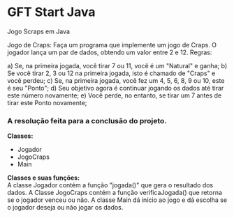 <h1>GFT Start Java</h1>
Jogo Scraps em Java

Jogo de Craps:
Faça um programa que implemente um jogo de Craps. O jogador lança um par de dados, obtendo um valor entre 2 e 12.
Regras:

a) Se, na primeira jogada, você tirar 7 ou 11, você é um "Natural" e ganha;
b) Se você tirar 2, 3 ou 12 na primeira jogada, isto é chamado de "Craps" e você perdeu;
c) Se, na primeira jogada, você fez um 4, 5, 6, 8, 9 ou 10, este é seu "Ponto";
d) Seu objetivo agora é continuar jogando os dados até tirar este número novamente;
e) Você perde, no entanto, se tirar um 7 antes de tirar este Ponto novamente;

<h3>A resolução feita para a conclusão do projeto.</h3>

<p><strong>Classes:</strong><br>
<ul>
<li>Jogador</li>
<li>JogoCraps</li>
<li>Main</li>
</ul>
</p>

<p>
	<strong>Classes e suas funções:</strong><br>
	A classe Jogador contém a função "jogada()" que gera o resultado dos dados.
  A Classe JogoCraps contém a função verificaJogada() que retorna se o jogador venceu ou não.
  A classe Main dá início ao jogo e dá escolha se o jogador deseja ou não jogar os dados.
</p>
